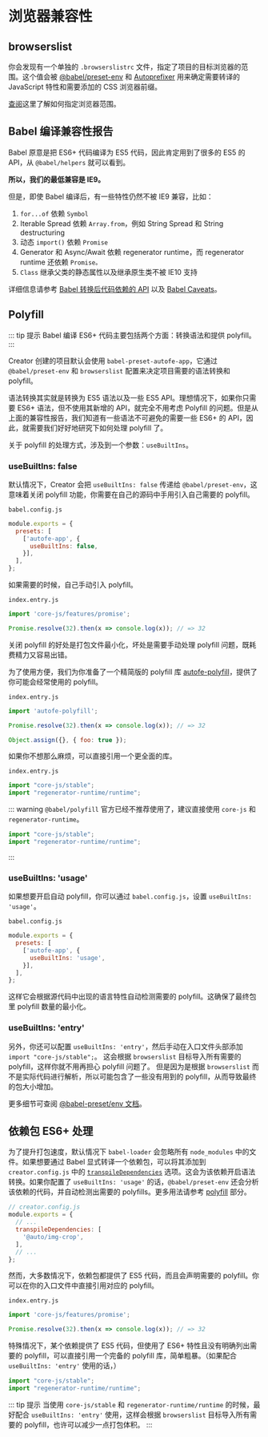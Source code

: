 # 浏览器兼容性

## browserslist

你会发现有一个单独的 `.browserslistrc` 文件，指定了项目的目标浏览器的范围。这个值会被 [@babel/preset-env](https://babeljs.io/docs/en/next/babel-preset-env.html) 和 [Autoprefixer](https://github.com/postcss/autoprefixer) 用来确定需要转译的 JavaScript 特性和需要添加的 CSS 浏览器前缀。

[查阅](https://github.com/ai/browserslist)这里了解如何指定浏览器范围。

## Babel 编译兼容性报告

Babel 原意是把 ES6+ 代码编译为 ES5 代码，因此肯定用到了很多的 ES5 的 API，从 `@babel/helpers` 就可以看到。

**所以，我们的最低兼容是 IE9。**

但是，即使 Babel 编译后，有一些特性仍然不被 IE9 兼容，比如：
1. `for...of` 依赖 `Symbol`
2. Iterable Spread 依赖 `Array.from`，例如 String Spread 和 String destructuring
4. 动态 `import()` 依赖 `Promise`
5. Generator 和 Async/Await 依赖 regenerator runtime，而 regenerator runtime 还依赖 `Promise。`
6. `Class` 继承父类的静态属性以及继承原生类不被 IE10 支持

详细信息请参考 [Babel 转换后代码依赖的 API](https://github.com/athm-fe/create-autofe-app/blob/master/doc/how-to-babel7.md#babel-%E8%BD%AC%E6%8D%A2%E5%90%8E%E4%BB%A3%E7%A0%81%E4%BE%9D%E8%B5%96%E7%9A%84-api) 以及 [Babel Caveats](https://babeljs.io/docs/en/caveats)。

## Polyfill

::: tip 提示
Babel 编译 ES6+ 代码主要包括两个方面：转换语法和提供 polyfill。
:::

Creator 创建的项目默认会使用 `babel-preset-autofe-app`，它通过 `@babel/preset-env` 和 `browserslist` 配置来决定项目需要的语法转换和 polyfill。

语法转换其实就是转换为 ES5 语法以及一些 ES5 API。理想情况下，如果你只需要 ES6+ 语法，但不使用其新增的 API，就完全不用考虑 Polyfill 的问题。但是从上面的兼容性报告，我们知道有一些语法不可避免的需要一些 ES6+ 的 API，因此，就需要我们好好地研究下如何处理 polyfill 了。

关于 polyfill 的处理方式，涉及到一个参数：`useBuiltIns`。

### useBuiltIns: false

默认情况下，Creator 会把 `useBuiltIns: false` 传递给 `@babel/preset-env`，这意味着关闭 polyfill 功能，你需要在自己的源码中手用引入自己需要的 polyfill。

`babel.config.js`
```javascript
module.exports = {
  presets: [
    ['autofe-app', {
      useBuiltIns: false,
    }],
  ],
};
```

如果需要的时候，自己手动引入 polyfill。

`index.entry.js`
```javascript
import 'core-js/features/promise';

Promise.resolve(32).then(x => console.log(x)); // => 32
```

关闭 polyfill 的好处是打包文件最小化，坏处是需要手动处理 polyfill 问题，既耗费精力又容易出错。

为了使用方便，我们为你准备了一个精简版的 polyfill 库 [autofe-polyfill](https://www.npmjs.com/package/autofe-polyfill)，提供了你可能会经常使用的 polyfill。

`index.entry.js`
```javascript
import 'autofe-polyfill';

Promise.resolve(32).then(x => console.log(x)); // => 32

Object.assign({}, { foo: true });
```

如果你不想那么麻烦，可以直接引用一个更全面的库。

`index.entry.js`
```javascript
import "core-js/stable";
import "regenerator-runtime/runtime";
```

::: warning
`@babel/polyfill` 官方已经不推荐使用了，建议直接使用 `core-js` 和 `regenerator-runtime`。
```javascript
import "core-js/stable";
import "regenerator-runtime/runtime";
```
:::

### useBuiltIns: 'usage'

如果想要开启自动 polyfill，你可以通过 `babel.config.js`，设置 `useBuiltIns: 'usage'`。

`babel.config.js`
```javascript
module.exports = {
  presets: [
    ['autofe-app', {
      useBuiltIns: 'usage',
    }],
  ],
};
```

这样它会根据源代码中出现的语言特性自动检测需要的 polyfill。这确保了最终包里 polyfill 数量的最小化。

### useBuiltIns: 'entry'

另外，你还可以配置 `useBuiltIns: 'entry'`，然后手动在入口文件头部添加 `import "core-js/stable";`。
这会根据 `browserslist` 目标导入所有需要的 polyfill，这样你就不用再担心 polyfill 问题了。
但是因为是根据 `browserslist` 而不是实际代码进行解析，所以可能包含了一些没有用到的 polyfill，从而导致最终的包大小增加。

更多细节可查阅 [@babel-preset/env 文档](https://new.babeljs.io/docs/en/next/babel-preset-env.html#usebuiltins-usage)。

## 依赖包 ES6+ 处理

为了提升打包速度，默认情况下 `babel-loader` 会忽略所有 `node_modules` 中的文件。如果想要通过 Babel 显式转译一个依赖包，可以将其添加到 `creator.config.js` 中的 [`transpileDependencies`](../config/#transpiledependencies) 选项。这会为该依赖开启语法转换。如果你配置了 `useBuiltIns: 'usage'` 的话，`@babel/preset-env` 还会分析该依赖的代码，并自动检测出需要的 polyfills。更多用法请参考 [polyfill](#polyfill) 部分。

```javascript
// creator.config.js
module.exports = {
  // ...
  transpileDependencies: [
    '@auto/img-crop',
  ],
  // ...
};
```

然而，大多数情况下，依赖包都提供了 ES5 代码，而且会声明需要的 polyfill。你可以在你的入口文件中直接引用对应的 polyfill。

`index.entry.js`
```javascript
import 'core-js/features/promise';

Promise.resolve(32).then(x => console.log(x)); // => 32
```

特殊情况下，某个依赖提供了 ES5 代码，但使用了 ES6+ 特性且没有明确列出需要的 polyfill，可以直接引用一个完备的 polyfill 库，简单粗暴。（如果配合 `useBuiltIns: 'entry'` 使用的话，）

```javascript
import "core-js/stable";
import "regenerator-runtime/runtime";
```

::: tip 提示
当使用 `core-js/stable` 和 `regenerator-runtime/runtime` 的时候，最好配合 `useBuiltIns: 'entry'` 使用，这样会根据 `browserslist` 目标导入所有需要的 polyfill，也许可以减少一点打包体积。
:::
